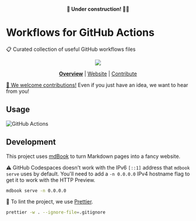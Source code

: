 <div align="center">

**🚧 Under construction! 👷‍♂️**

</div>

# Workflows for GitHub Actions

📋 Curated collection of useful GitHub workflows files

<div align="center">

![](https://placekitten.com/600/400)

<!--prettier-ignore-->
**[Overview](https://github.com/akshnz/workflows#readme)**
| [Website](https://akshnz.github.io/workflows/)
| [Contribute](https://github.com/akshnz/workflows/blob/main/CONTRIBUTING.md)

</div>

<!-- TODO: Add emoji bulleted list of features -->

[🤝 We welcome contributions!] Even if you just have an idea, we want to hear
from you!

## Usage

![GitHub Actions](https://img.shields.io/static/v1?style=for-the-badge&message=GitHub+Actions&color=2088FF&logo=GitHub+Actions&logoColor=FFFFFF&label=)

<!-- TODO: Add usage blurb -->

## Development

This project uses [mdBook] to turn Markdown pages into a fancy website.

⚠️ GitHub Codespaces doesn't work with the IPv6 `[::1]` address that
`mdbook serve` uses by default. You'll need to add a `-n 0.0.0.0` IPv4 hostname
flag to get it to work with the HTTP Preview.

```sh
mdbook serve -n 0.0.0.0
```

🎨 To lint the project, we use [Prettier].

```sh
prettier -w . --ignore-file=.gitignore
```

[🤝 we welcome contributions!]: CONTRIBUTING.md
[mdbook]: https://rust-lang.github.io/mdBook/
[prettier]: https://prettier.io/
